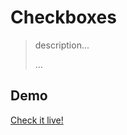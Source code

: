 # Checkboxes

> description...
>
> ...

## Demo

[Check it live!](http://emiljohansson.github.io/css-playground/checkboxes)
